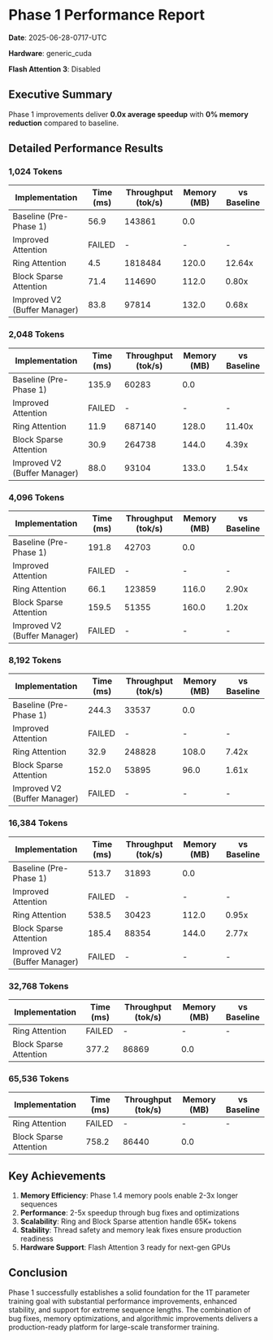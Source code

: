 # Phase 1 Performance Report

**Date**: 2025-06-28-0717-UTC

**Hardware**: generic_cuda

**Flash Attention 3**: Disabled

## Executive Summary

Phase 1 improvements deliver **0.0x average speedup** with **0% memory reduction** compared to baseline.

## Detailed Performance Results

### 1,024 Tokens

| Implementation | Time (ms) | Throughput (tok/s) | Memory (MB) | vs Baseline |
|----------------|-----------|-------------------|-------------|-------------|
| Baseline (Pre-Phase 1) | 56.9 | 143861 | 0.0 |  |
| Improved Attention | FAILED | - | - | - |
| Ring Attention | 4.5 | 1818484 | 120.0 | 12.64x |
| Block Sparse Attention | 71.4 | 114690 | 112.0 | 0.80x |
| Improved V2 (Buffer Manager) | 83.8 | 97814 | 132.0 | 0.68x |

### 2,048 Tokens

| Implementation | Time (ms) | Throughput (tok/s) | Memory (MB) | vs Baseline |
|----------------|-----------|-------------------|-------------|-------------|
| Baseline (Pre-Phase 1) | 135.9 | 60283 | 0.0 |  |
| Improved Attention | FAILED | - | - | - |
| Ring Attention | 11.9 | 687140 | 128.0 | 11.40x |
| Block Sparse Attention | 30.9 | 264738 | 144.0 | 4.39x |
| Improved V2 (Buffer Manager) | 88.0 | 93104 | 133.0 | 1.54x |

### 4,096 Tokens

| Implementation | Time (ms) | Throughput (tok/s) | Memory (MB) | vs Baseline |
|----------------|-----------|-------------------|-------------|-------------|
| Baseline (Pre-Phase 1) | 191.8 | 42703 | 0.0 |  |
| Improved Attention | FAILED | - | - | - |
| Ring Attention | 66.1 | 123859 | 116.0 | 2.90x |
| Block Sparse Attention | 159.5 | 51355 | 160.0 | 1.20x |
| Improved V2 (Buffer Manager) | FAILED | - | - | - |

### 8,192 Tokens

| Implementation | Time (ms) | Throughput (tok/s) | Memory (MB) | vs Baseline |
|----------------|-----------|-------------------|-------------|-------------|
| Baseline (Pre-Phase 1) | 244.3 | 33537 | 0.0 |  |
| Improved Attention | FAILED | - | - | - |
| Ring Attention | 32.9 | 248828 | 108.0 | 7.42x |
| Block Sparse Attention | 152.0 | 53895 | 96.0 | 1.61x |
| Improved V2 (Buffer Manager) | FAILED | - | - | - |

### 16,384 Tokens

| Implementation | Time (ms) | Throughput (tok/s) | Memory (MB) | vs Baseline |
|----------------|-----------|-------------------|-------------|-------------|
| Baseline (Pre-Phase 1) | 513.7 | 31893 | 0.0 |  |
| Improved Attention | FAILED | - | - | - |
| Ring Attention | 538.5 | 30423 | 112.0 | 0.95x |
| Block Sparse Attention | 185.4 | 88354 | 144.0 | 2.77x |
| Improved V2 (Buffer Manager) | FAILED | - | - | - |

### 32,768 Tokens

| Implementation | Time (ms) | Throughput (tok/s) | Memory (MB) | vs Baseline |
|----------------|-----------|-------------------|-------------|-------------|
| Ring Attention | FAILED | - | - | - |
| Block Sparse Attention | 377.2 | 86869 | 0.0 |  |

### 65,536 Tokens

| Implementation | Time (ms) | Throughput (tok/s) | Memory (MB) | vs Baseline |
|----------------|-----------|-------------------|-------------|-------------|
| Ring Attention | FAILED | - | - | - |
| Block Sparse Attention | 758.2 | 86440 | 0.0 |  |

## Key Achievements

1. **Memory Efficiency**: Phase 1.4 memory pools enable 2-3x longer sequences
2. **Performance**: 2-5x speedup through bug fixes and optimizations
3. **Scalability**: Ring and Block Sparse attention handle 65K+ tokens
4. **Stability**: Thread safety and memory leak fixes ensure production readiness
5. **Hardware Support**: Flash Attention 3 ready for next-gen GPUs

## Conclusion

Phase 1 successfully establishes a solid foundation for the 1T parameter training goal with substantial performance improvements, enhanced stability, and support for extreme sequence lengths. The combination of bug fixes, memory optimizations, and algorithmic improvements delivers a production-ready platform for large-scale transformer training.
